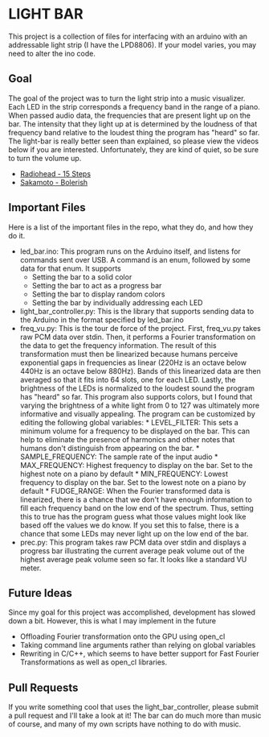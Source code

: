 LIGHT BAR
=========

This project is a collection of files for interfacing with an arduino with an
addressable light strip (I have the LPD8806).  If your model varies, you may
need to alter the ino code.

Goal
----
The goal of the project was to turn the light
strip into a music visualizer.  Each LED in the strip corresponds a frequency
band in the range of a piano.  When passed audio data, the frequencies that
are present light up on the bar.  The intensity that they light up at is
determined by the loudness of that frequency band relative to the loudest thing
the program has "heard" so far.  The light-bar is really better seen than
explained, so please view the videos below if you are interested.
Unfortunately, they are kind of quiet, so be sure to turn the volume up.

- [Radiohead - 15 Steps](http://www.youtube.com/watch?v=so0d3kgLeVM)
- [Sakamoto - Bolerish](http://www.youtube.com/watch?v=Mk16R0fIXag)

Important Files
---------------
Here is a list of the important files in the repo, what they do, and how they
do it.

- led_bar.ino: This program runs on the Arduino itself, and listens for
    commands sent over USB.  A command is an enum, followed by some data for
    that enum.  It supports
    * Setting the bar to a solid color
    * Setting the bar to act as a progress bar
    * Setting the bar to display random colors
    * Setting the bar by individually addressing each LED
- light_bar_controller.py: This is the library that supports sending data to
    the Arduino in the format specified by led_bar.ino
- freq_vu.py: This is the tour de force of the project.  First, freq_vu.py
    takes raw PCM data over stdin.  Then, it performs a Fourier transformation
    on the data to get the frequency information.  The result of this
    transformation must then be linearized because humans perceive exponential
    gaps in frequencies as linear (220Hz is an octave below 440Hz is an octave
    below 880Hz).  Bands of this linearized data are then averaged so that it
    fits into 64 slots, one for each LED.  Lastly, the brightness of the LEDs
    is normalized to the loudest sound the program has "heard" so far.  This
    program also supports colors, but I found that varying the brightness of a
    white light from 0 to 127 was ultimately more informative and visually
    appealing.  The program can be customized by editing the following global
    variables:
      * LEVEL_FILTER: This sets a minimum volume for a frequency to be
        displayed on the bar.  This can help to eliminate the presence of
        harmonics and other notes that humans don't distinguish from appearing
        on the bar.
      * SAMPLE_FREQUENCY: The sample rate of the input audio
      * MAX_FREQUENCY: Highest frequency to display on the bar.  Set to the
        highest note on a piano by default
      * MIN_FREQUENCY: Lowest frequency to display on the bar.  Set to the
        lowest note on a piano by default
      * FUDGE_RANGE: When the Fourier transformed data is linearized, there is
        a chance that we don't have enough information to fill each frequency
        band on the low end of the spectrum.  Thus, setting this to true has
        the program guess what those values might look like based off the
        values we do know.  If you set this to false, there is a chance that
        some LEDs may never light up on the low end of the bar.
- prec.py: This program takes raw PCM data over stdin and displays a progress
    bar illustrating the current average peak volume out of the highest average
    peak volume seen so far.  It looks like a standard VU meter.

Future Ideas
------------
Since my goal for this project was accomplished, development has slowed down a
bit.  However, this is what I may implement in the future
- Offloading Fourier transformation onto the GPU using open_cl
- Taking command line arguments rather than relying on global variables
- Rewriting in C/C++, which seems to have better support for Fast Fourier
    Transformations as well as open_cl libraries.

Pull Requests
-------------
If you write something cool that uses the light_bar_controller, please submit
a pull request and I'll take a look at it!  The bar can do much more than music
of course, and many of my own scripts have nothing to do with music.
